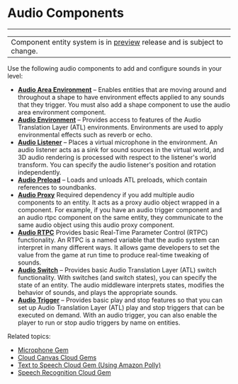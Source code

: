 # Audio Components<a name="audio-components"></a>


****  

|  | 
| --- |
| Component entity system is in [preview](https://docs.aws.amazon.com/lumberyard/latest/userguide/ly-glos-chap.html#preview) release and is subject to change\.  | 

Use the following audio components to add and configure sounds in your level:
+ [**Audio Area Environment**](component-audio-area-environment.md) – Enables entities that are moving around and throughout a shape to have environment effects applied to any sounds that they trigger\. You must also add a shape component to use the audio area environment component\.
+ [**Audio Environment**](component-audio-environment.md) – Provides access to features of the Audio Translation Layer \(ATL\) environments\. Environments are used to apply environmental effects such as reverb or echo\.
+ [**Audio Listener**](component-audio-listener.md) – Places a virtual microphone in the environment\. An audio listener acts as a sink for sound sources in the virtual world, and 3D audio rendering is processed with respect to the listener's world transform\. You can specify the audio listener's position and rotation independently\.
+ [**Audio Preload**](component-audio-preload.md) – Loads and unloads ATL preloads, which contain references to soundbanks\.
+ [**Audio Proxy**](component-audio-proxy.md) Required dependency if you add multiple audio components to an entity\. It acts as a proxy audio object wrapped in a component\. For example, if you have an audio trigger component and an audio rtpc component on the same entity, they communicate to the same audio object using this audio proxy component\.
+ [**Audio RTPC**](component-audio-rtpc.md) Provides basic Real\-Time Parameter Control \(RTPC\) functionality\. An RTPC is a named variable that the audio system can interpret in many different ways\. It allows game developers to set the value from the game at run time to produce real\-time tweaking of sounds\.
+ [**Audio Switch**](component-audio-switch.md) – Provides basic Audio Translation Layer \(ATL\) switch functionality\. With switches \(and switch states\), you can specify the state of an entity\. The audio middleware interprets states, modifies the behavior of sounds, and plays the appropriate sounds\.
+ [**Audio Trigger**](component-audio-trigger.md) – Provides basic play and stop features so that you can set up Audio Translation Layer \(ATL\) play and stop triggers that can be executed on demand\. With an audio trigger, you can also enable the player to run or stop audio triggers by name on entities\.

Related topics:
+ [Microphone Gem](gems-system-gem-microphone.md)
+ [Cloud Canvas Cloud Gems](gems-system-gem-aws-cloud-gems.md)
+ [Text to Speech Cloud Gem \(Using Amazon Polly\)](cloud-canvas-cloud-gem-text-to-speech-intro.md)
+ [Speech Recognition Cloud Gem](cloud-canvas-cloud-gem-speech-recognition-intro.md)